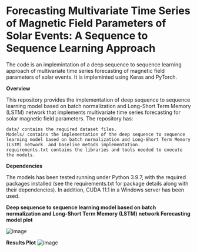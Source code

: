 # Forecasting Multivariate Time Series of Magnetic Field Parameters of Solar Events: A Sequence to Sequence Learning Approach

The code is an implemintation of a deep sequence to sequence learning approach of multivariate time series forecasting of magnetic field parameters of solar events. It is impleminted using Keras and PyTorch.


**Overview**

This repository provides the implementation of deep sequence to sequence learning model based on batch normalization and Long-Short Term Memory (LSTM) network that implements
multivariate time series forecasting for solar magnetic field parameters. The repository has:

    data/ contains the required dataset files.
    Models/ contains the implementation of the deep sequence to sequence learning model based on batch normalization and Long-Short Term Memory (LSTM) network  and baseline metods implementation.
    requirements.txt contains the libraries and tools needed to execute the models.
    
  **Dependencies**
  
The models has been tested running under Python 3.9.7, with the required packages installed (see the requirements.txt for package details along with their dependencies). In addition, CUDA 11.1 in a Windows server has been used. 


**Deep sequence to sequence learning model based on batch normalization and Long-Short Term Memory (LSTM) network Forecasting model plot**

![image](https://user-images.githubusercontent.com/100083721/171738246-872ed491-6c6f-4339-9262-fb88b4f44691.png)


**Results Plot**
![image](https://user-images.githubusercontent.com/100083721/171738583-dec6909c-ed6e-468d-b4c9-caa610d09b81.png)

